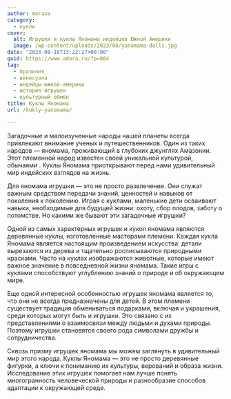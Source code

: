 ```yaml
---
author: morava
category:
  - куклы
cover:
  alt: Игрушки и куклы Яномама индейцев Южной Америки
  image: /wp-content/uploads/2023/08/yanomama-dolls.jpg
date: "2023-08-18T13:22:27+00:00"
guid: https://www.adora.ru/?p=864
tag:
  - бразилия
  - венесуэла
  - индейцы-южной-америки
  - история-игрушек
  - культурный-обмен
title: Куклы Яномама
url: /kukly-yanomama/

---
```

Загадочные и малоизученные народы нашей планеты всегда привлекают внимание ученых и путешественников. Один из таких народов — яномама, проживающий в глубоких джунглях Амазонии. Этот племенной народ известен своей уникальной культурой, обычаями . Куклы Яномама приоткрывают перед нами удивительный мир индейских взглядов на жизнь.

Для яномама игрушки — это не просто развлечение. Они служат важным средством передачи знаний, ценностей и навыков от поколения к поколению. Играя с куклами, маленькие дети осваивают навыки, необходимые для будущей жизни: охоту, сбор плодов, заботу о потомстве. Но какими же бывают эти загадочные игрушки?

Одной из самых характерных игрушек и кукол яномама являются деревянные куклы, изготовленные мастерами племени. Каждая кукла Яномама является настоящим произведением искусства: детали вырезаются из дерева и тщательно росписываются природными красками. Часто на куклах изображаются животные, которые имеют важное значение в повседневной жизни яномама. Такие игры с куклами способствуют углублению знаний о природе и об окружающем мире.

Еще одной интересной особенностью игрушек яномама является то, что они не всегда предназначены для детей. В этом племени существует традиция обмениваться подарками, включая и украшения, среди которых могут быть и игрушки. Это связано с их представлениями о взаимосвязи между людьми и духами природы. Поэтому игрушки становятся своего рода символами дружбы и сотрудничества.

Сквозь призму игрушек яномама мы можем заглянуть в удивительный мир этого народа. Куклы Яномама — это не просто деревянные фигурки, а ключи к пониманию их культуры, верований и образа жизни. Исследование этих игрушек помогает нам лучше понять многогранность человеческой природы и разнообразие способов адаптации к окружающей среде.
